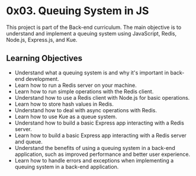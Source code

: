# 0x03. Queuing System in JS

This project is part of the Back-end curriculum. The main objective is to understand and implement a queuing system using JavaScript, Redis, Node.js, Express.js, and Kue.

## Learning Objectives

- Understand what a queuing system is and why it's important in back-end development.
- Learn how to run a Redis server on your machine.
- Learn how to run simple operations with the Redis client.
- Understand how to use a Redis client with Node.js for basic operations.
- Learn how to store hash values in Redis.
- Understand how to deal with async operations with Redis.
- Learn how to use Kue as a queue system.
- Understand how to build a basic Express app interacting with a Redis server.
- Learn how to build a basic Express app interacting with a Redis server and queue.
- Understand the benefits of using a queuing system in a back-end application, such as improved performance and better user experience.
- Learn how to handle errors and exceptions when implementing a queuing system in a back-end application.
